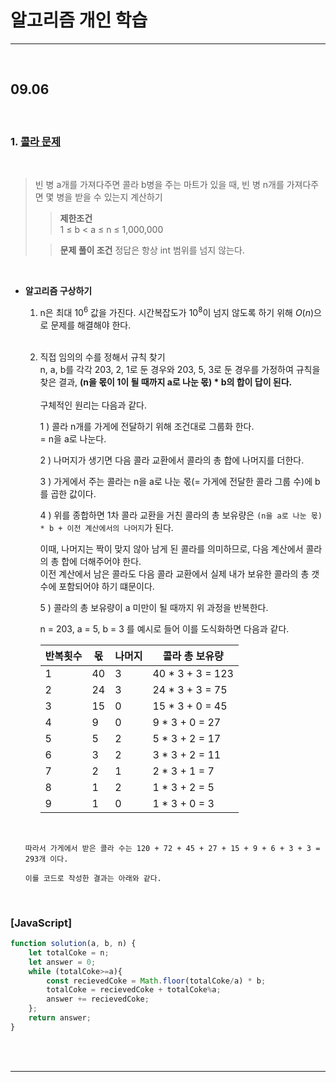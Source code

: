 # 알고리즘 개인 학습

---

<br>

## 09.06

<br>

### 1. [**콜라 문제**](https://school.programmers.co.kr/learn/courses/30/lessons/132267)

<br>

> 빈 병 a개를 가져다주면 콜라 b병을 주는 마트가 있을 때, 빈 병 n개를 가져다주면 몇 병을 받을 수 있는지 계산하기
>
> > **제한조건**  
> > 1 ≤ b < a ≤ n ≤ 1,000,000
>
> > **문제 풀이 조건**
> > 정답은 항상 int 범위를 넘지 않는다.

<br>

- **알고리즘 구상하기**

  1. n은 최대 $10^6$ 값을 가진다.
     시간복잡도가 $10^8$이 넘지 않도록 하기 위해 $O(n)$으로 문제를 해결해야 한다.

    <br>

  2. 직접 임의의 수를 정해서 규칙 찾기  
      n, a, b를 각각 203, 2, 1로 둔 경우와 203, 5, 3로 둔 경우를 가정하여 규칙을 찾은 결과, **(n을 몫이 1이 될 때까지 a로 나눈 몫) \* b의 합이 답이 된다.**
     <br>  
      구체적인 원리는 다음과 같다.
     <br>

     1 \) 콜라 n개를 가게에 전달하기 위해 조건대로 그룹화 한다.  
      = n을 a로 나눈다.

     2 \) 나머지가 생기면 다음 콜라 교환에서 콜라의 총 합에 나머지를 더한다.

     3 \) 가게에서 주는 콜라는 n을 a로 나눈 몫(= 가게에 전달한 콜라 그룹 수)에 b를 곱한 값이다.

     4 \) 위를 종합하면 1차 콜라 교환을 거친 콜라의 총 보유량은 `(n을 a로 나눈 몫) * b + 이전 계산에서의 나머지`가 된다.

     이때, 나머지는 짝이 맞지 않아 남게 된 콜라를 의미하므로, 다음 계산에서 콜라의 총 합에 더해주어야 한다.  
      이전 계산에서 남은 콜라도 다음 콜라 교환에서 실제 내가 보유한 콜라의 총 갯수에 포함되어야 하기 떄문이다.

     5 \) 콜라의 총 보유량이 a 미만이 될 때까지 위 과정을 반복한다.

     n = 203, a = 5, b = 3 를 예시로 들어 이를 도식화하면 다음과 같다.

     | 반복횟수 | 몫  | 나머지 | 콜라 총 보유량    |
     | -------- | --- | ------ | ----------------- |
     | 1        | 40  | 3      | 40 \* 3 + 3 = 123 |
     | 2        | 24  | 3      | 24 \* 3 + 3 = 75  |
     | 3        | 15  | 0      | 15 \* 3 + 0 = 45  |
     | 4        | 9   | 0      | 9 \* 3 + 0 = 27   |
     | 5        | 5   | 2      | 5 \* 3 + 2 = 17   |
     | 6        | 3   | 2      | 3 \* 3 + 2 = 11   |
     | 7        | 2   | 1      | 2 \* 3 + 1 = 7    |
     | 8        | 1   | 2      | 1 \* 3 + 2 = 5    |
     | 9        | 1   | 0      | 1 \* 3 + 0 = 3    |

    <br>  
      
      따라서 가게에서 받은 콜라 수는 120 + 72 + 45 + 27 + 15 + 9 + 6 + 3 + 3 = 293개 이다.  
       
      이를 코드로 작성한 결과는 아래와 같다.

<br>

### [JavaScript]

```JavaScript
function solution(a, b, n) {
    let totalCoke = n;
    let answer = 0;
    while (totalCoke>=a){
        const recievedCoke = Math.floor(totalCoke/a) * b;
        totalCoke = recievedCoke + totalCoke%a;
        answer += recievedCoke;
    };
    return answer;
}
```

<br>
<br>

---
